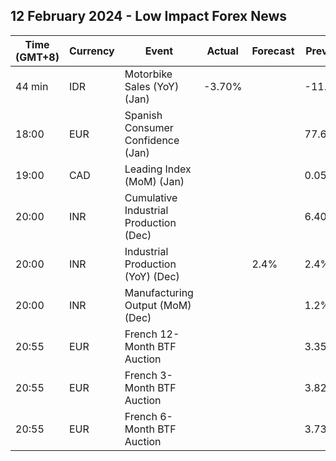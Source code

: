 ## 12 February 2024 - Low Impact Forex News

| Time (GMT+8) | Currency | Event | Actual | Forecast | Previous |
|------|----------|-------|--------|----------|----------|
| 44 min | IDR | Motorbike Sales (YoY) (Jan) | -3.70% |  | -11.60% |
| 18:00 | EUR | Spanish Consumer Confidence (Jan) |  |  | 77.6 |
| 19:00 | CAD | Leading Index (MoM) (Jan) |  |  | 0.05% |
| 20:00 | INR | Cumulative Industrial Production (Dec) |  |  | 6.40% |
| 20:00 | INR | Industrial Production (YoY) (Dec) |  | 2.4% | 2.4% |
| 20:00 | INR | Manufacturing Output (MoM) (Dec) |  |  | 1.2% |
| 20:55 | EUR | French 12-Month BTF Auction |  |  | 3.358% |
| 20:55 | EUR | French 3-Month BTF Auction |  |  | 3.825% |
| 20:55 | EUR | French 6-Month BTF Auction |  |  | 3.739% |
